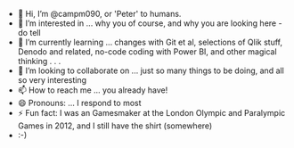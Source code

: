 - 👋 Hi, I’m @campm090, or 'Peter' to humans.
- 👀 I’m interested in ... why you of course, and why you are looking here - do tell
- 🌱 I’m currently learning ... changes with Git et al, selections of Qlik stuff, Denodo and related, no-code coding with Power BI, and other magical thinking . . . 
- 💞️ I’m looking to collaborate on ... just so many things to be doing, and all so very interesting
- 📫 How to reach me ... you already have!
- 😄 Pronouns: ... I respond to most
- ⚡ Fun fact: I was an Gamesmaker at the London Olympic and Paralympic Games in 2012, and I still have the shirt (somewhere)
- :-) 
